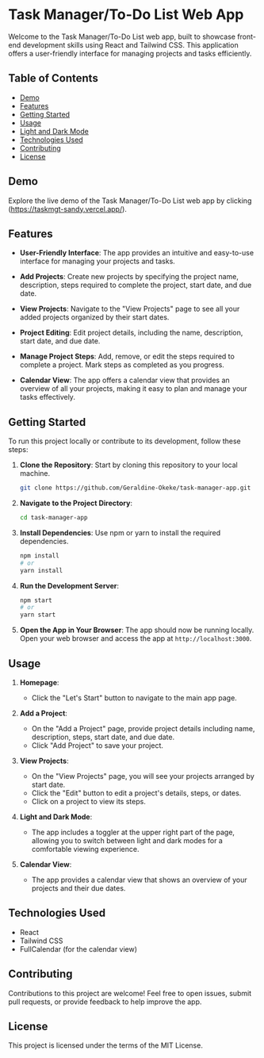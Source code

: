 # Task Manager/To-Do List Web App

Welcome to the Task Manager/To-Do List web app, built to showcase front-end development skills using React and Tailwind CSS. This application offers a user-friendly interface for managing projects and tasks efficiently.

## Table of Contents

- [Demo](#demo)
- [Features](#features)
- [Getting Started](#getting-started)
- [Usage](#usage)
- [Light and Dark Mode](#light-and-dark-mode)
- [Technologies Used](#technologies-used)
- [Contributing](#contributing)
- [License](#license)
## Demo

Explore the live demo of the Task Manager/To-Do List web app by clicking (https://taskmgt-sandy.vercel.app/).

## Features

- **User-Friendly Interface**: The app provides an intuitive and easy-to-use interface for managing your projects and tasks.

- **Add Projects**: Create new projects by specifying the project name, description, steps required to complete the project, start date, and due date.

- **View Projects**: Navigate to the "View Projects" page to see all your added projects organized by their start dates.

- **Project Editing**: Edit project details, including the name, description, start date, and due date.

- **Manage Project Steps**: Add, remove, or edit the steps required to complete a project. Mark steps as completed as you progress.

- **Calendar View**: The app offers a calendar view that provides an overview of all your projects, making it easy to plan and manage your tasks effectively.

## Getting Started

To run this project locally or contribute to its development, follow these steps:

1. **Clone the Repository**: Start by cloning this repository to your local machine.

   ```bash
   git clone https://github.com/Geraldine-Okeke/task-manager-app.git
   ```
           
2. **Navigate to the Project Directory**:

   ```bash
   cd task-manager-app
   ```

3. **Install Dependencies**: Use npm or yarn to install the required dependencies.

   ```bash
   npm install
   # or
   yarn install
   ```

4. **Run the Development Server**:

   ```bash
   npm start
   # or
   yarn start
   ```

5. **Open the App in Your Browser**: The app should now be running locally. Open your web browser and access the app at `http://localhost:3000`.

## Usage

1. **Homepage**:

   - Click the "Let's Start" button to navigate to the main app page.

2. **Add a Project**:

   - On the "Add a Project" page, provide project details including name, description, steps, start date, and due date.
   - Click "Add Project" to save your project.

3. **View Projects**:

   - On the "View Projects" page, you will see your projects arranged by start date.
   - Click the "Edit" button to edit a project's details, steps, or dates.
   - Click on a project to view its steps.

4. **Light and Dark Mode**:

   - The app includes a toggler at the upper right part of the page, allowing you to switch between light and dark modes for a comfortable viewing experience.

5. **Calendar View**:
   - The app provides a calendar view that shows an overview of your projects and their due dates.

## Technologies Used

- React
- Tailwind CSS
- FullCalendar (for the calendar view)

## Contributing

Contributions to this project are welcome! Feel free to open issues, submit pull requests, or provide feedback to help improve the app.

## License
This project is licensed under the terms of the MIT License.


